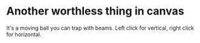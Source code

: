 # Another worthless thing in canvas
It's a moving ball you can trap with beams. Left click for vertical, right click for horizontal.